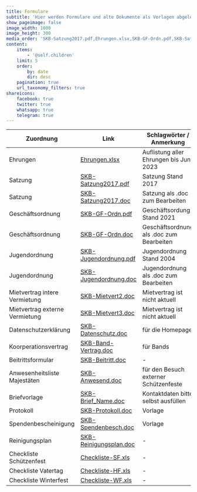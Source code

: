 ```yaml
---
title: Formulare
subtitle: 'Hier werden Formulare und alte Dokumente als Vorlagen abgelegt'
show_pageimage: false
image_width: 1000
image_height: 300
media_order: 'SKB-Satzung2017.pdf,Ehrungen.xlsx,SKB-GF-Ordn.pdf,SKB-Satzung2017.doc,SKB-GF-Ordn.doc,SKB-Jugendordnung.doc,SKB-Jugendordnung.pdf,SKB-Mietvert2.doc,SKB-Mietvert3.doc,SKB-Datenschutz.doc,SKB-Band-Vertrag.doc,SKB-Beitritt.doc,SKB-Anwesend.doc,SKB-Brief_Name.doc,SKB-Protokoll.doc,SKB-Spendenbesch.doc,SKB-Reinigungsplan.doc,Checkliste-SF.xls,Checkliste-HF.xls,Checkliste-WF.xls'
content:
    items:
        - '@self.children'
    limit: 5
    order:
        by: date
        dir: desc
    pagination: true
    url_taxonomy_filters: true
shareicons:
    facebook: true
    twitter: true
    whatsapp: true
    telegram: true
---
```


|**Zuordnung**|**Link**|**Schlagwörter / Anmerkung**|
|-|-|-|
|Ehrungen|[Ehrungen.xlsx](Ehrungen.xlsx)|Auflistung aller Ehrungen bis Juni 2023|
|Satzung| [SKB-Satzung2017.pdf](SKB-Satzung2017.pdf)|Satzung Stand 2017|
|Satzung|[SKB-Satzung2017.doc](SKB-Satzung2017.doc)|Satzung als .doc zum Bearbeiten|
|Geschäftsordnung|[SKB-GF-Ordn.pdf](SKB-GF-Ordn.pdf)|Geschäftsordung Stand 2021|
|Geschäftsordnung|[SKB-GF-Ordn.doc](SKB-GF-Ordn.doc)|Geschäftsordnung als .doc zum Bearbeiten|
|Jugendordnung|[SKB-Jugendordnung.pdf](SKB-Jugendordnung.pdf)|Jugendordnung Stand 2004|
|Jugendordnung|[SKB-Jugendordnung.doc](SKB-Jugendordnung.doc)|Jugendordnung als .doc zum Bearbeiten|
|Mietvertrag intere Vermietung|[SKB-Mietvert2.doc](SKB-Mietvert2.doc)|Mietvertrag ist nicht aktuell|
|Mietvertrag externe Vermietung|[SKB-Mietvert3.doc](SKB-Mietvert3.doc)|Mietvertrag ist nicht aktuell|
|Datenschutzerklärung|[SKB-Datenschutz.doc](SKB-Datenschutz.doc)|für die Homepage|
|Koorperationsvertrag|[SKB-Band-Vertrag.doc](SKB-Band-Vertrag.doc)|für Bands|
|Beitrittsformular|[SKB-Beitritt.doc](SKB-Beitritt.doc)|-|
|Anwesenheitsliste Majestäten|[SKB-Anwesend.doc](SKB-Anwesend.doc)|für den Besuch externer Schützenfeste|
|Briefvorlage|[SKB-Brief_Name.doc](SKB-Brief_Name.doc)|Kontaktdaten bitte selbst ausfüllen|
|Protokoll|[SKB-Protokoll.doc](SKB-Protokoll.doc)|Vorlage|
|Spendenbescheinigung|[SKB-Spendenbesch.doc](SKB-Spendenbesch.doc)|Vorlage|
|Reinigungsplan|[SKB-Reinigungsplan.doc](SKB-Reinigungsplan.doc)|-|
|Checkliste Schützenfest|[Checkliste-SF.xls](Checkliste-SF.xls)|-|
|Checkliste Vatertag|[Checkliste-HF.xls](Checkliste-HF.xls)|-|
|Checkliste Winterfest|[Checkliste-WF.xls](Checkliste-WF.xls)|-|
